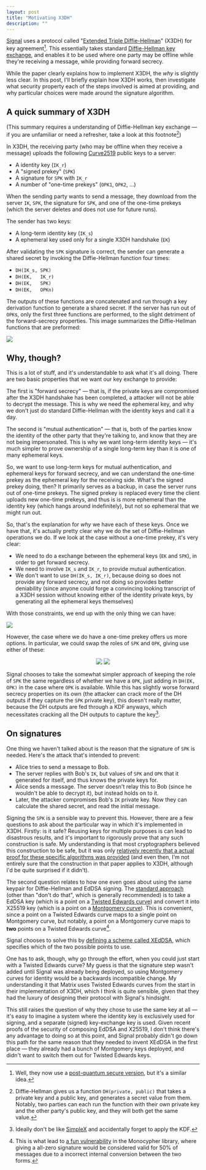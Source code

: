 ```yaml
---
layout: post
title: "Motivating X3DH"
description: ""
---
```


[Signal](https://signal.org/) uses a protocol called "[Extended Triple Diffie-Hellman](https://signal.org/docs/specifications/x3dh/)" (X3DH) for key agreement[^1]. This essentially takes standard [Diffie-Hellman key exchange](https://en.wikipedia.org/wiki/Diffie%E2%80%93Hellman_key_exchange), and enables it to be used where one party may be offline while they're receiving a message, while providing forward secrecy.

While the paper clearly explains how to implement X3DH, the *why* is slightly less clear. In this post, I'll briefly explain how X3DH works, then investigate what security property each of the steps involved is aimed at providing, and why particular choices were made around the signature algorithm.

## A quick summary of X3DH

(This summary requires a understanding of Diffie-Hellman key exchange — if you are unfamiliar or need a refresher, take a look at this footnote[^2])

In X3DH, the receiving party (who may be offline when they receive a message) uploads the following [Curve2519](https://en.wikipedia.org/wiki/Curve25519) public keys to a server:

* A identity key (`IK_r`)
* A "signed prekey" (`SPK`)
* A signature for `SPK` with `IK_r`
* A number of "one-time prekeys" (`OPK1`, `OPK2`, …)

When the sending party wants to send a message, they download from the server `IK`, `SPK`, the signature for `SPK`, and one of the one-time prekeys (which the server deletes and does not use for future runs).

The sender has two keys:

* A long-term identity key (`IK_s`)
* A ephemeral key used only for a single X3DH handshake (`EK`)

After validating the `SPK` signature is correct, the sender can generate a shared secret by invoking the Diffie-Hellman function four times:

* `DH(IK_s, SPK)`
* `DH(EK,   IK_r)`
* `DH(EK,   SPK)`
* `DH(EK,   OPKn)`

The outputs of these functions are concatenated and run through a key derivation function to generate a shared secret. If the server has run out of `OPK`s, only the first three functions are performed, to the slight detriment of the forward-secrecy properties. This image summarizes the Diffie-Hellman functions that are preformed:

<img src="../img/motivating-x3dh/all.svg">

## Why, though?

This is a lot of stuff, and it's understandable to ask what it's all doing. There are two basic properties that we want our key exchange to provide:

The first is "forward secrecy" — that is, if the private keys are compromised after the X3DH handshake has been completed, a attacker will not be able to decrypt the message. This is why we need the ephemeral key, and why we don't just do standard Diffie-Hellman with the identity keys and call it a day.

The second is "mutual authentication" — that is, both of the parties know the identity of the other party that they're talking to, and know that they are not being impersonated. This is why we want long-term identity keys — it's much simpler to prove ownership of a single long-term key than it is one of many ephemeral keys.

So, we want to use long-term keys for mutual authentication, and ephemeral keys for forward secrecy, and we can understand the one-time prekey as the ephemeral key for the receiving side. What's the signed prekey doing, then? It primarily serves as a backup, in case the server runs out of one-time prekeys. The signed prekey is replaced every time the client uploads new one-time prekeys, and thus is is more ephemeral than the identity key (which hangs around indefinitely), but not so ephemeral that we might run out.

So, that's the explanation for *why* we have each of these keys. Once we have that, it's actually pretty clear why we do the set of Diffie-Hellman operations we do. If we look at the case without a one-time prekey, it's very clear:

* We need to do a exchange between the ephemeral keys (`EK` and `SPK`), in order to get forward secrecy.
* We need to involve `IK_s` and `IK_r`, to provide mutual authentication.
* We don't want to use `DH(IK_s, IK_r)`, because doing so does not provide any forward secrecy, and not doing so provides better deniability (since anyone could forge a convincing looking transcript of a X3DH session without knowing either of the identity private keys, by generating all the ephemeral keys themselves)

With those constraints, we end up with the only thing we can have:

<img src="../img/motivating-x3dh/no_opk.svg">

However, the case where we do have a one-time prekey offers us more options. In particular, we could swap the roles of `SPK` and `OPK`, giving use either of these:

<center>
<img src="../img/motivating-x3dh/all.svg" style="display: inline-block;">
<img src="../img/motivating-x3dh/spk_opk_swap.svg" style="display: inline-block;">
</center>

Signal chooses to take the somewhat simpler approach of keeping the role of `SPK` the same regardless of whether we have a `OPK`, just adding in `DH(EK, OPK)` in the case where `OPK` is available. While this has slightly worse forward secrecy properties on its own (the attacker can crack more of the DH outputs if they capture the `SPK` private key), this doesn't really matter, because the DH outputs are fed through a KDF anyways, which necessitates cracking all the DH outputs to capture the key[^3].

## On signatures

One thing we haven't talked about is the reason that the signature of `SPK` is needed. Here's the attack that's intended to prevent:

* Alice tries to send a message to Bob.
* The server replies with Bob's `IK`, but values of `SPK` and `OPK` that it generated for itself, and thus knows the private keys for.
* Alice sends a message. The server doesn't relay this to Bob (since he wouldn't be able to decrypt it), but instead holds on to it.
* Later, the attacker compromises Bob's `IK` private key. Now they can calculate the shared secret, and read the initial message.

Signing the `SPK` is a sensible way to prevent this. However, there are a few questions to ask about the particular way in which it's implemented in X3DH. Firstly: is it safe? Reusing keys for multiple purposes is can lead to disastrous results, and it's important to rigorously prove that any such construction is safe. My understanding is that most cryptographers believed this construction to be safe, but it was only [relatively recently that a actual proof for these specific algorithms was provided](https://eprint.iacr.org/2021/509.pdf) (and even then, I'm not entirely sure that the construction in that paper applies to X3DH, although I'd be quite surprised if it didn't).

The second question relates to how one even goes about using the same keypair for Diffie-Hellman and EdDSA signing. The [standard approach](https://github.com/netfoundry/libsodium-doc/tree/master/quickstart#how-can-i-sign-and-encrypt-using-the-same-key-pair) (other than "don't do that", which is generally recommended) is to take a EdDSA key (which is a point on a [Twisted Edwards curve](https://en.wikipedia.org/wiki/Twisted_Edwards_curve)) and convert it into X25519 key (which is a point on a [Montgomery curve](https://en.wikipedia.org/wiki/Montgomery_curve)). This is convenient, since a point on a Twisted Edwards curve maps to a single point on Montgomery curve, but notably, a point on a Montgomery curve maps to **two** points on a Twisted Edwards curve[^4].

Signal chooses to solve this by [defining a scheme called XEdDSA](https://signal.org/docs/specifications/xeddsa/), which specifies which of the two possible points to use.

One has to ask, though, why go through the effort, when you could just start with a Twisted Edwards curve? My guess is that the signature step wasn't added until Signal was already being deployed, so using Montgomery curves for identity would be a backwards incompatible change. My understanding it that Matrix uses Twisted Edwards curves from the start in their implementation of X3DH, which I think is quite sensible, given that they had the luxury of designing their protocol with Signal's hindsight.

This still raises the question of why they chose to use the same key at all — it's easy to imagine a system where the identity key is exclusively used for signing, and a separate (signed) key-exchange key is used. Given recent proofs of the security of composing EdDSA and X25519, I don't think there's any advantage to doing so at this point, and Signal probably didn't go down this path for the same reason that they needed to invent XEdDSA in the first place — they already had a bunch of Montgomery keys deployed, and didn't want to switch them out for Twisted Edwards keys.

[^1]: Well, they now use a [post-quantum secure version](https://signal.org/docs/specifications/pqxdh/), but it's a similar idea.
[^2]: Diffie-Hellman gives us a function `DH(private, public)` that takes a private key and a public key, and generates a secret value from them. Notably, two parties can each run the function with their own private key and the other party's public key, and they will both get the same value.
[^3]: Ideally don't be like [SimpleX](https://github.com/trailofbits/publications/blob/master/reviews/SimpleXChat.pdf) and accidentally forget to apply the KDF.
[^4]: This is what lead to [a fun vulnerability](https://monocypher.org/quality-assurance/disclosures) in the Monocypher library, where giving a all-zero signature would be considered valid for 50% of messages due to a incorrect internal conversion between the two forms.
